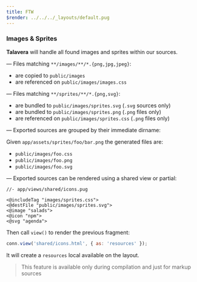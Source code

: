 ```yaml
---
title: FTW
$render: ../../../_layouts/default.pug
---
```


### Images & Sprites

**Talavera** will handle all found images and sprites within our sources.

&mdash; Files matching `**/images/**/*.{png,jpg,jpeg}`:

- are copied to `public/images`
- are referenced on `public/images/images.css`

&mdash; Files matching `**/sprites/**/*.{png,svg}`:

- are bundled to `public/images/sprites.svg` (`.svg` sources only)
- are bundled to `public/images/sprites.png` (`.png` files only)
- are referenced on `public/images/sprites.css` (`.png` files only)

&mdash; Exported sources are grouped by their immediate dirname:

Given `app/assets/sprites/foo/bar.png` the generated files are:

- `public/images/foo.css`
- `public/images/foo.png`
- `public/images/foo.svg`

&mdash; Exported sources can be rendered using a shared view or partial:

```
//- app/views/shared/icons.pug

<@includeTag "images/sprites.css">
<@destFile "public/images/sprites.svg">
<@image "salads">
<@icon "npm">
<@svg "agenda">
```

Then call `view()` to render the previous fragment:

```js
conn.view('shared/icons.html', { as: 'resources' });
```

It will create a `resources` local available on the layout.

> This feature is available only during compilation and just for markup sources
